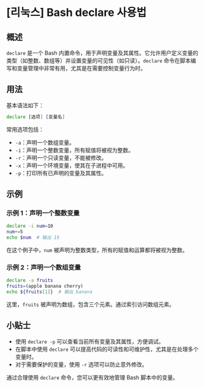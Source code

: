 # [리눅스] Bash declare 사용법

## 概述
`declare` 是一个 Bash 内置命令，用于声明变量及其属性。它允许用户定义变量的类型（如整数、数组等）并设置变量的可见性（如只读）。`declare` 命令在脚本编写和变量管理中非常有用，尤其是在需要控制变量行为时。

## 用法
基本语法如下：
```bash
declare [选项] [变量名]
```

常用选项包括：
- `-a`：声明一个数组变量。
- `-i`：声明一个整数变量，所有赋值将被视为整数。
- `-r`：声明一个只读变量，不能被修改。
- `-x`：声明一个环境变量，使其在子进程中可用。
- `-p`：打印所有已声明的变量及其属性。

## 示例
### 示例 1：声明一个整数变量
```bash
declare -i num=10
num+=5
echo $num  # 输出 15
```
在这个例子中，`num` 被声明为整数类型，所有的赋值和运算都将被视为整数。

### 示例 2：声明一个数组变量
```bash
declare -a fruits
fruits=(apple banana cherry)
echo ${fruits[1]}  # 输出 banana
```
这里，`fruits` 被声明为数组，包含三个元素。通过索引访问数组元素。

## 小贴士
- 使用 `declare -p` 可以查看当前所有变量及其属性，方便调试。
- 在脚本中使用 `declare` 可以提高代码的可读性和可维护性，尤其是在处理多个变量时。
- 对于需要保护的变量，使用 `-r` 选项可以防止意外修改。

通过合理使用 `declare` 命令，您可以更有效地管理 Bash 脚本中的变量。